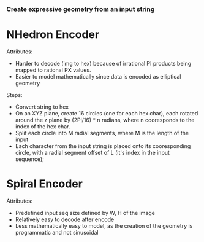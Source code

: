 ### Create expressive geometry from an input string

# NHedron Encoder

Attributes:  
 - Harder to decode (img to hex) because of irrational PI products being mapped to rational PX values.
 - Easier to model mathematically since data is encoded as elliptical geometry

Steps:
 - Convert string to hex
 - On an XYZ plane, create 16 circles (one for each hex char), each rotated around the z plane by (2Pi/16) * n radians, where n cooresponds to the index of the hex char.
 - Split each circle into M radial segments, where M is the length of the input
 - Each character from the input string is placed onto its cooresponding circle, with a radial segment offset of L (it's index in the input sequence);

# Spiral Encoder

Attributes:
 - Predefined input seq size defined by W, H of the image
 - Relatively easy to decode after encode
 - Less mathematically easy to model, as the creation of the geometry is programmatic and not sinusoidal
 